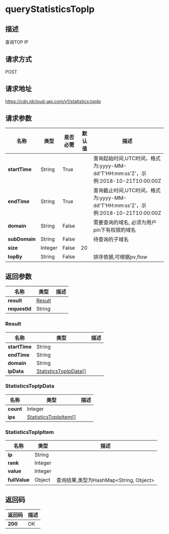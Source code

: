 # queryStatisticsTopIp


## 描述
查询TOP IP

## 请求方式
POST

## 请求地址
https://cdn.jdcloud-api.com/v1/statistics:topIp


## 请求参数
|名称|类型|是否必需|默认值|描述|
|---|---|---|---|---|
|**startTime**|String|True| |查询起始时间,UTC时间，格式为:yyyy-MM-dd'T'HH:mm:ss'Z'，示例:2018-10-21T10:00:00Z|
|**endTime**|String|True| |查询截止时间,UTC时间，格式为:yyyy-MM-dd'T'HH:mm:ss'Z'，示例:2018-10-21T10:00:00Z|
|**domain**|String|False| |需要查询的域名, 必须为用户pin下有权限的域名|
|**subDomain**|String|False| |待查询的子域名|
|**size**|Integer|False|20| |
|**topBy**|String|False| |排序依据,可根据pv,flow|


## 返回参数
|名称|类型|描述|
|---|---|---|
|**result**|[Result](querystatisticstopip#result)| |
|**requestId**|String| |

### <div id="result">Result</div>
|名称|类型|描述|
|---|---|---|
|**startTime**|String| |
|**endTime**|String| |
|**domain**|String| |
|**ipData**|[StatisticsTopIpData[]](querystatisticstopip#statisticstopipdata)| |
### <div id="statisticstopipdata">StatisticsTopIpData</div>
|名称|类型|描述|
|---|---|---|
|**count**|Integer| |
|**ips**|[StatisticsTopIpItem[]](querystatisticstopip#statisticstopipitem)| |
### <div id="statisticstopipitem">StatisticsTopIpItem</div>
|名称|类型|描述|
|---|---|---|
|**ip**|String| |
|**rank**|Integer| |
|**value**|Integer| |
|**fullValue**|Object|查询结果,类型为HashMap<String, Object>|

## 返回码
|返回码|描述|
|---|---|
|**200**|OK|
